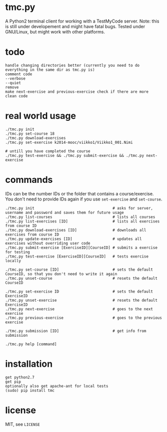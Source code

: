 tmc.py
======

A Python2 terminal client for working with a TestMyCode server.
Note: this is still under developement and might have fatal bugs.
Tested under GNU/Linux, but might work with other platforms.

todo
====

    handle changing directories better (currently you need to do everything in the same dir as tmc.py is)
    comment code
    --verbose
    --quiet
    remove
    make next-exercise and previous-exercise check if there are more
    clean code

real world usage
================

    ./tmc.py init
    ./tmc.py set-course 18
    ./tmc.py download-exercises
    ./tmc.py set-exercise k2014-mooc/viikko1/Viikko1_001.Nimi

    # untill you have completed the course
    ./tmc.py test-exercise && ./tmc.py submit-exercise && ./tmc.py next-exercise

commands
========

IDs can be the number IDs or the folder that contains a course/exercise.
You don't need to provide IDs again if you use `set-exercise` and `set-course`.

    ./tmc.py init                                   # asks for server, username and password and saves them for future usage
    ./tmc.py list-courses                           # lists all courses
    ./tmc.py list-exercises [ID]                    # lists all exercises from course ID
    ./tmc.py download-exercises [ID]                # downloads all exercises from course ID
    ./tmc.py update-exercises [ID]                  # updates all exercises without overriding user code
    ./tmc.py submit-exercise [ExerciseID][CourseID] # submits a exercise for testing
    ./tmc.py test-exercise [ExerciseID][CourseID]   # tests exercise locally

    ./tmc.py set-course [ID]                        # sets the default CourseID, so that you don't need to write it again
    ./tmc.py unset-course                           # resets the default CourseID

    ./tmc.py set-exercise ID                        # sets the default ExerciseID
    ./tmc.py unset-exercise                         # resets the default ExerciseID
    ./tmc.py next-exercise                          # goes to the next exercise
    ./tmc.py previous-exercise                      # goes to the previous exercise

    ./tmc.py submission [ID]                        # get info from submission

    ./tmc.py help [command]


installation
============

    get python2.7
    get pip
    optionally also get apache-ant for local tests
    (sudo) pip install tmc

license
=======

MIT, see `LICENSE`